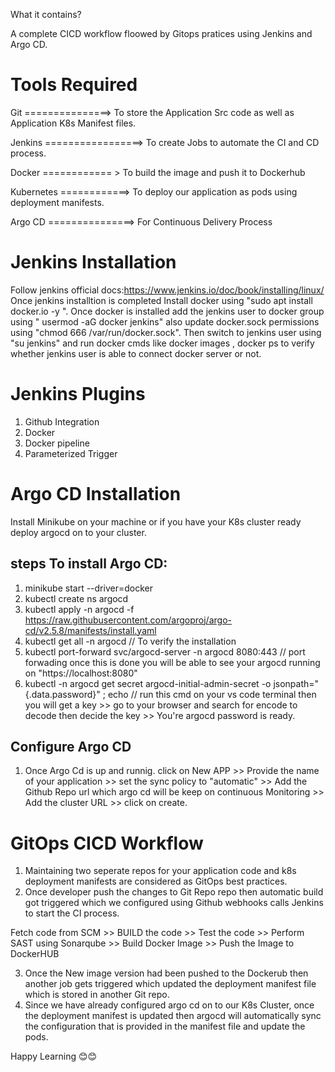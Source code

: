 What it contains?

A complete CICD workflow floowed by Gitops pratices using Jenkins and Argo CD.

Tools Required
==========================

Git ===============> To store the Application Src code as well as Application K8s Manifest files.

Jenkins   =================>  To create Jobs to automate the CI and CD process.

Docker    ============ > To build the image and push it to Dockerhub

Kubernetes  ============> To deploy our application as pods using deployment manifests.

Argo CD   ===============> For Continuous Delivery Process

Jenkins Installation
====================
Follow jenkins official docs:https://www.jenkins.io/doc/book/installing/linux/
Once jenkins installtion is completed Install docker using 
 "sudo apt install docker.io -y ".
Once docker is installed add the jenkins user to docker group using " usermod -aG docker jenkins" also update docker.sock permissions using "chmod 666 /var/run/docker.sock".
Then switch to jenkins user using "su jenkins" and run docker cmds like docker images , docker ps to verify whether jenkins user is able to connect docker server or not.


Jenkins Plugins 
======================

1. Github Integration
2. Docker
3. Docker pipeline
4. Parameterized Trigger


Argo CD Installation
==============================

Install Minikube on your machine or if you have your K8s cluster ready deploy argocd on to your cluster.

steps To install Argo CD:
--------------------------
1. minikube start --driver=docker
2. kubectl create ns argocd
3. kubectl apply -n argocd -f https://raw.githubusercontent.com/argoproj/argo-cd/v2.5.8/manifests/install.yaml
4. kubectl get all -n argocd   // To verify the installation
5. kubectl port-forward svc/argocd-server -n argocd 8080:443   // port forwading once this is done you will be able to see your argocd running on "https://localhost:8080"
6. kubectl -n argocd get secret argocd-initial-admin-secret -o jsonpath="{.data.password}" ; echo   // run this cmd on your vs code terminal then you will get a key >> go to your browser and search for encode to decode then decide the key >> You're argocd password is ready.

Configure Argo CD
-------------------
1. Once Argo Cd is up and runnig.
   click on New APP >> Provide the name of your application  >> set the sync policy to "automatic"  >> Add the Github Repo url which argo cd will be keep on continuous Monitoring >> Add the cluster URL  >> click on create.

GitOps CICD Workflow
==============
1. Maintaining two seperate repos for your application code and k8s deployment manifests are considered as GitOps best practices.
2. Once developer push the changes to Git Repo repo then automatic build got triggered which we configured using Github webhooks calls Jenkins to start the CI process.

  Fetch code from SCM >> BUILD the code  >> Test the code  >> Perform SAST using Sonarqube  >> Build Docker Image  >> Push the Image to DockerHUB
  
3. Once the New image version had been pushed to the Dockerub then another job gets triggered which updated the deployment manifest file which is stored in another Git repo.
4. Since we have already configured argo cd on to our K8s Cluster, once the deployment manifest is updated then argocd will automatically sync the configuration that is provided in the manifest file and update the pods.

Happy Learning 😊😊

